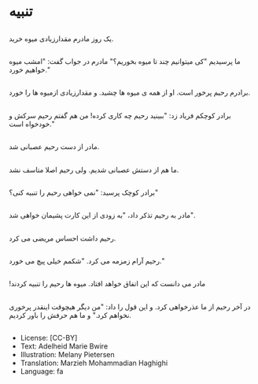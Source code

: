 # تنبیه

##
یک روز مادرم مقدارزیادی میوه خرید.

##
ما پرسیدیم "کی میتوانیم چند تا میوه بخوریم؟" مادرم در جواب گفت: "امشب میوه خواهیم خورد."

##
برادرم رحیم پرخور است. او از همه ی میوه ها چشید. و مقدارزیادی ازمیوه ها را خورد.

##
برادر کوچکم فریاد زد: "ببینید رحیم چه کاری کرده! من هم گفتم رحیم سرکش و خودخواه است."

##
مادر از دست رحیم عصبانی شد.

##
ما هم از دستش عصبانی شدیم. ولی رحیم اصلا متاسف نشد.

##
برادر کوچک پرسید: "نمی خواهی رحیم را تنبیه کنی؟"

##
مادر به رحیم تذکر داد،
"به زودی از این کارت پشیمان خواهی شد".

##
رحیم داشت احساس مریضی می کرد.

##
رحیم آرام زمزمه می کرد. "شکمم خیلی پیچ می خورد."

##
!مادر می دانست که این اتفاق خواهد افتاد. میوه ها رحیم را تنبیه کردند

##
در آخر رحیم از ما عذرخواهی کرد. و این قول را داد: "من دیگر هیچوقت اینقدر پرخوری نخواهم کرد." و ما هم حرفش را باور کردیم.

##
* License: [CC-BY]
* Text: Adelheid Marie Bwire
* Illustration: Melany Pietersen
* Translation: Marzieh Mohammadian Haghighi
* Language: fa
